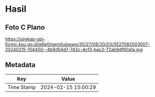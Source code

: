 # Hasil

## Foto C Plano

https://sirekap-obj-formc.kpu.go.id/e6e0/pemilu/ppwp/35/27/08/20/03/3527082003007-20240215-104450--4b9d54d7-742c-4cf3-bac2-72ab9df60a1a.jpg


## Metadata

| Key        | Value               |
| ---------- | ------------------- |
| Time Stamp | 2024-02-15 15:00:29 |



